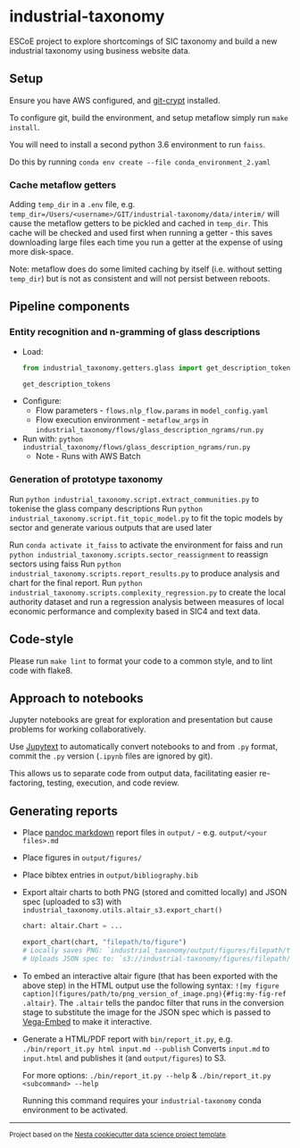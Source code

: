 industrial-taxonomy
==============================

ESCoE project to explore shortcomings of SIC taxonomy and build a new industrial taxonomy using business website data.

## Setup

Ensure you have AWS configured, and [git-crypt](https://github.com/AGWA/git-crypt) installed.

To configure git, build the environment, and setup metaflow simply run `make install`.

You will need to install a second python 3.6 environment to run `faiss`.

Do this by running `conda env create --file conda_environment_2.yaml`

### Cache metaflow getters

Adding `temp_dir` in a `.env` file, e.g. `temp_dir=/Users/<username>/GIT/industrial-taxonomy/data/interim/` will cause the metaflow getters to be pickled and cached in `temp_dir`. This cache will be checked and used first when running a getter - this saves downloading large files each time you run a getter at the expense of using more disk-space.

Note: metaflow does do some limited caching by itself (i.e. without setting `temp_dir`) but is not as consistent and will not persist between reboots.

## Pipeline components

### Entity recognition and n-gramming of glass descriptions

- Load: 
  ```python
  from industrial_taxonomy.getters.glass import get_description_tokens

  get_description_tokens
  ```
- Configure:
  - Flow parameters - `flows.nlp_flow.params` in `model_config.yaml`
  - Flow execution environment - `metaflow_args` in `industrial_taxonomy/flows/glass_description_ngrams/run.py`
- Run with: `python industrial_taxonomy/flows/glass_description_ngrams/run.py`
  - Note - Runs with AWS Batch

### Generation of prototype taxonomy

Run `python industrial_taxonomy.script.extract_communities.py` to tokenise the glass company descriptions
Run `python industrial_taxonomy.script.fit_topic_model.py` to fit the topic models by sector and generate various outputs that are used later

Run `conda activate it_faiss` to activate the environment for faiss and run `python industrial_taxonomy.scripts.sector_reassignment` to reassign sectors using faiss
Run `python industrial_taxonomy.scripts.report_results.py` to produce analysis and chart for the final report. 
Run `python industrial_taxonomy.scripts.complexity_regression.py` to create the local authority dataset and run a regression analysis between measures of local economic performance and complexity based in SIC4 and text data.

## Code-style

Please run `make lint` to format your code to a common style, and to lint code with flake8.

## Approach to notebooks

Jupyter notebooks are great for exploration and presentation but cause problems for working collaboratively.

Use [Jupytext](https://jupytext.readthedocs.io/en/latest/) to automatically convert notebooks to and from `.py` format, commit the `.py` version (`.ipynb` files are ignored by git).

This allows us to separate code from output data, facilitating easier re-factoring, testing, execution, and code review.

## Generating reports

- Place [pandoc markdown](https://pandoc.org/MANUAL.html#pandocs-markdown) report files in `output/` - e.g. `output/<your files>.md`
- Place figures in `output/figures/`
- Place bibtex entries in `output/bibliography.bib`
- Export altair charts to both PNG (stored and comitted locally) and JSON spec (uploaded to s3) with `industrial_taxonomy.utils.altair_s3.export_chart()`
  ```python
  chart: altair.Chart = ...

  export_chart(chart, "filepath/to/figure")
  # Locally saves PNG: `industrial_taxonomy/output/figures/filepath/to/figure.png"
  # Uploads JSON spec to: `s3://industrial-taxonomy/figures/filepath/to/figure.json"
  ```
- To embed an interactive altair figure (that has been exported with the above step) in the HTML output use the following syntax: `![my figure caption](figures/path/to/png_version_of_image.png){#fig:my-fig-ref .altair}`.
  The `.altair` tells the pandoc filter that runs in the conversion stage to substitute the image for the JSON spec which is passed to [Vega-Embed](https://github.com/vega/vega-embed) to make it interactive.
- Generate a HTML/PDF report with `bin/report_it.py`, e.g. `./bin/report_it.py html input.md --publish` Converts `input.md` to `input.html` and publishes it (and `output/figures`) to S3.

  For more options: `./bin/report_it.py --help` & `./bin/report_it.py <subcommand> --help`

  Running this command requires your `industrial-taxonomy` conda environment to be activated.

--------

<p><small>Project based on the <a target="_blank" href="https://github.com/nestauk/cookiecutter-data-science-nesta">Nesta cookiecutter data science project template</a>.</small></p>
